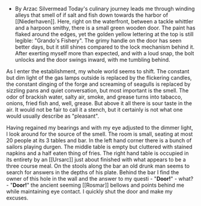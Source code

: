 - By Arzac Silvermead
Today's culinary journey leads me through winding alleys that smell of if salt and fish down towards the harbor of [[Niederhaven]]. Here, right on the waterfront, between a tackle whittler and a harpoon smithy, there is a small green wooden door. The paint has flaked around the edges, yet the golden yellow lettering at the top is still legible: "Grando's Fishery". The grimy handle on the door has seen better days, but it still shines compared to the lock mechanism behind it. After exerting myself more than expected, and with a loud snap, the bolt unlocks and the door swings inward, with me tumbling behind.

As I enter the establishment, my whole world seems to shift. The constant but dim light of the gas lamps outside is replaced by the flickering candles, the constant dinging of the forge and screaming of seagulls is replaced by sizzling pans and quiet conversation, but most important is the smell. The odor of brackish water, salty air, smoke, and grease turns into tabacco, onions, fried fish and, well, grease. But above it all there is sour taste in the air. It would not be fair to call it a stench, but it certainly is not what one would usually describe as "pleasant".

Having regained my bearings and with my eye adjusted to the dimmer light, I look around for the source of the smell. The room is small, seating at most 20 people at its 3 tables and bar. 
In the left hand corner there is a bunch of sailors playing durgen. 
The middle table is empty but cluttered with stained napkins and a half eaten thing of fries.
The right hand table is occupied in its entirety by an [[Ursarc]] just about finished with what appears to be a three course meal.
On the stools along the bar an old drunk man seems to search for answers in the depths of his plate. Behind the bar I find the owner of this hole in the wall and the answer to my questi - "**Door!**" - what? - "**Door!**" the ancient seeming [[Rosmar]] bellows and points behind me while maintaining eye contact. I quickly shut the door and make my excuses.